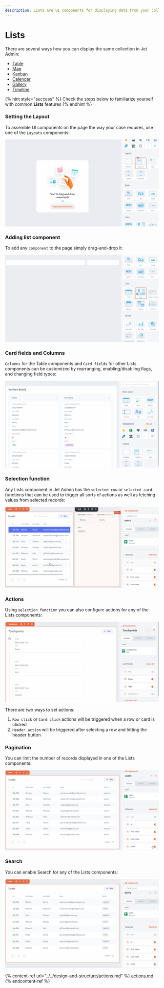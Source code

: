 ```yaml
---
description: Lists are UI components for displaying data from your collections
---
```


# Lists

There are several ways how you can display the same collection in Jet Admin:

* [Table](../../design-and-structure/components/lists/table/)&#x20;
* [Map](map.md)
* [Kanban](kanban.md)
* [Calendar](calendar.md)
* [Gallery](gallery.md)
* [Timeline](timeline.md)

{% hint style="success" %}
Check the steps below to familiarize yourself with common **Lists** features
{% endhint %}

### Setting the Layout

To assemble UI components on the page the way your case requires, use one of the `Layouts` components:

![](../../../.gitbook/assets/Lists2.gif)

### Adding list component

To add any `component` to the page simply drag-and-drop it:

![](../../../.gitbook/assets/Lists1.gif)

### Card fields and Columns

`Columns` for the Table components and `Card fields` for other Lists components can be customized by rearranging, enabling/disabling flags, and changing field types:

![](../../../.gitbook/assets/Lists3.gif)

### Selection function

Any Lists component in Jet Admin has the `selected row` or `selected card` functions that can be used to trigger all sorts of actions as well as fetching values from selected records:

![](../../../.gitbook/assets/Components6.gif)

### Actions

Using `selection function` you can also configure actions for any of the Lists components:

![](../../../.gitbook/assets/Lists5.gif)

There are two ways to set actions:

1. `Row click` or `Card click` actions will be triggered when a row or card is clicked
2. `Header action` will be triggered after selecting a row and hitting the header button

### Pagination

You can limit the number of records displayed in one of the Lists components:&#x20;

![](../../../.gitbook/assets/Lists4.gif)

### Search

You can enable Search for any of the Lists components:

![](<../../../.gitbook/assets/Components8 (1).gif>)

{% content-ref url="../../design-and-structure/actions.md" %}
[actions.md](../../design-and-structure/actions.md)
{% endcontent-ref %}
